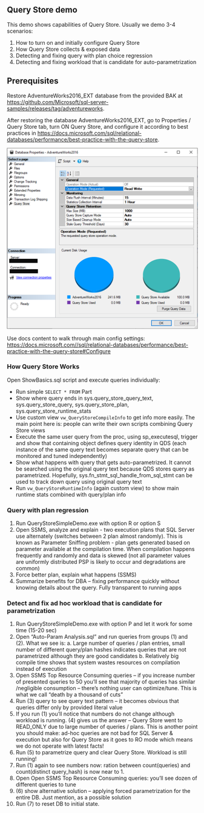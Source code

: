 ## Query Store demo

This demo shows capabilities of Query Store. Usually we demo 3-4 scenarios:
1.	How to turn on and initially configure Query Store
2.	How Query Store collects & exposed data
3.	Detecting and fixing query with plan choice regression
4.	Detecting and fixing workload that is candidate for auto-parametrization

## Prerequisites

Restore AdventureWorks2016_EXT database from the provided BAK at https://github.com/Microsoft/sql-server-samples/releases/tag/adventureworks.

After restoring the database AdventureWorks2016_EXT, go to Properties / Query Store tab, turn ON Query Store, and configure it according to best practices in https://docs.microsoft.com/sql/relational-databases/performance/best-practice-with-the-query-store.

![Query Store in SSMS](./QS_SSMS.png)
 
Use docs content to walk through main config settings: https://docs.microsoft.com//sql/relational-databases/performance/best-practice-with-the-query-store#Configure 

### How Query Store Works
Open ShowBasics.sql script and execute queries individually:
-	Run simple `SELECT * FROM` Part
-	Show where query ends in sys.query_store_query_text, sys.query_store_query, sys.query_store_plan, sys.query_store_runtime_stats
-	Use custom view `vw_QueryStoreCompileInfo` to get info more easily. The main point here is: people can write their own scripts combining Query Store views
-	Execute the same user query from the proc, using sp_executesql, trigger and show that containing object defines query identity in QDS (each instance of the same query text becomes separate query that can be monitored and tuned independently) 
-	Show what happens with query that gets auto-parametrized. It cannot be searched using the original query text because QDS stores query as parametrized. Hopefully, sys.fn_stmt_sql_handle_from_sql_stmt can be used to track down query using original query text
-	Run `vw_QueryStoreRuntimeInfo` (again custom view) to show main runtime stats combined with query/plan info

### Query with plan regression
1.	Run QueryStoreSimpleDemo.exe with option R or option S
2.	Open SSMS, analyze and explain - two execution plans that SQL Server use alternately (switches between 2 plan almost randomly). This is known as Parameter Sniffing problem - plan gets generated based on parameter available at the compilation time. When compilation happens frequently and randomly and data is skewed (not all parameter values are uniformly distributed PSP is likely to occur and degradations are common)
3.	Force better plan, explain what happens (SSMS)
4.	Summarize benefits for DBA – fixing performance quickly without knowing details about the query. Fully transparent to running apps

### Detect and fix ad hoc workload that is candidate for parametrization
1.	Run QueryStoreSimpleDemo.exe with option P and let it work for some time (15-20 sec)
2.	Open “Auto-Param Analysis.sql” and run queries from groups (1) and (2). What we see is:
a.	Large number of queries / plan entries, small number of different query/plan hashes indicates queries that are not parametrized although they are good candidates
b.	Relatively big compile time shows that system wastes resources on compilation instead of execution
3.	Open SSMS Top Resource Consuming queries – if you increase number of presented queries to 50 you’ll see that majority of queries has similar /negligible consumption – there’s nothing user can optimize/tune. This is what we call “death by a thousand of cuts” 
4.	Run (3) query to see query text pattern – it becomes obvious that queries differ only by provided literal value
5.	If you run (1) you’ll notice that numbers do not change although workload is running. (4) gives us the answer – Query Store went to READ_ONLY due to large number of queries / plans. This is another point you should make: ad-hoc queries are not bad for SQL Server & execution but also for Query Store as it goes to RO mode which means we do not operate with latest facts!
6.	Run (5) to parametrize query and clear Query Store. Workload is still running!
7.	Run (1) again to see numbers now: ration between count(queries) and count(distinct query_hash) is now near to 1.
8.	Open Open SSMS Top Resource Consuming queries: you’ll see dozen of different queries to tune
9.	(6) show alternative solution – applying forced parametrization for the entire DB. Just mention, as a possible solution
10.	Run (7) to reset DB to  initial state.
